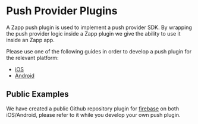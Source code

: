 # Push Provider Plugins

A Zapp push plugin is used to implement a push provider SDK.
By wrapping the push provider logic inside a Zapp plugin we give the ability to use it inside an Zapp app.

Please use one of the following guides in order to develop a push plugin for the relevant platform: 
* [iOS](/push/push-ios.md)
* [Android](/push/push-android.md)

## Public Examples

We have created a public Github repository plugin for [firebase](https://github.com/applicaster/zapp-push-plugin-firebase) on both iOS/Android, please refer to it while you develop your own push plugin.